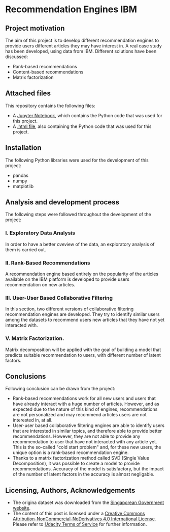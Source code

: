 
# Recommendation Engines IBM
## Project motivation
The aim of this project is to develop different recommendation engines to provide users different articles they may have interest in. A real case study has been developed, using data from IBM. Different solutions have been discussed:

* Rank-based recommendations
* Content-based recommendations
* Matrix factorization

## Attached files
This repository contains the following files:
* A [Jupyter Notebook](https://github.com/Luis-Conti/Udacity-Data-Scientist/blob/main/Recommendation-Engines-IBM/Recommendations_with_IBM.ipynb), which contains the Python code that was used for this project.
* A [.html file](https://github.com/Luis-Conti/Udacity-Data-Scientist/blob/main/Recommendation-Engines-IBM/Recommendations_with_IBM.html), also containing the Python code that was used for this project.

  
## Installation
The following Python libraries were used for the development of this project:
  * pandas
  * numpy
  * matplotlib
 
 ## Analysis and development process
 The following steps were followed throughout the development of the project:
 ### I. Exploratory Data Analysis
 In order to have a better oveview of the data, an exploratory analysis of them is carried out.
 ### II. Rank-Based Recommendations
 A recommendation engine based entirely on the popularity of the articles available on the IBM platform is developed to provide users recommendation on new articles.
 ### III. User-User Based Collaborative Filtering
 In this section, two different versions of collaborative filtering recommendation engines are developed. They try to identify similar users among the datasets to recommend users new articles that they have not yet interacted with.
 ### V. Matrix Factorization.
 Matrix decomposition will be applied with the goal of building a model that predicts suitable recommendation to users, with different number of latent factors.
 
 ## Conclusions
Following conclusion can be drawn from the project:
* Rank-based recommendations work for all new users and users that have already interact with a huge number of articles. However, and as expected due to the nature of this kind of engines, recommendations are not personalized and may recommend articles users are not interested in, at all.
* User-user based collaborative filtering engines are able to identify users that are interested in similar topics, and therefore able to provide better recommendations. However, they are not able to provide any recommendation to user that have not interacted with any article yet. This is the so-called "cold start problem" and, for these new users, the unique option is a rank-based recommendation engine.
* Thanks to a matrix factorization method called SVD (Single Value Decomposition), it was possible to create a model to provide recommendations. Accuracy of the model is satisfactory, but the impact of the number of latent factors in the accuracy is almost negligable.

## Licensing, Authors, Acknowledgements
* The origina dataset was downloaded from the [Singaporean Government website](https://data.gov.sg/dataset/resale-flat-prices?resource_id=42ff9cfe-abe5-4b54-beda-c88f9bb438ee).
* The content of this post is licensed under a [Creative Commons Attribution-NonCommercial-NoDerivatives 4.0 International License](https://creativecommons.org/licenses/by-nc-nd/4.0/). Please refer to [Udacity Terms of Service](https://www.udacity.com/legal) for further information.
